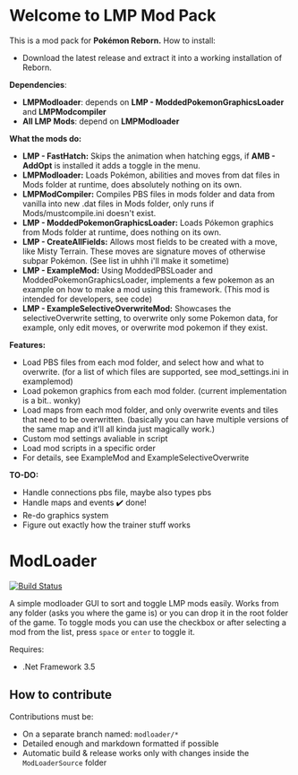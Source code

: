 # Welcome to LMP Mod Pack
This is a mod pack for **Pokémon Reborn.**
How to install:

 - Download the latest release and extract it into a working installation of Reborn.
 
 
**Dependencies**:
 - **LMPModloader**: depends on **LMP - ModdedPokemonGraphicsLoader** and **LMPModcompiler**
 - **All LMP Mods**: depend on **LMPModloader**

**What the mods do:**
 - **LMP - FastHatch:** Skips the animation when hatching eggs, if **AMB - AddOpt** is installed it adds a toggle in the menu.
 - **LMPModloader:** Loads Pokémon, abilities and moves from dat files in Mods folder at runtime, does absolutely nothing on its own.
 - **LMPModCompiler:** Compiles PBS files in mods folder and data from vanilla into new .dat files in Mods folder, only runs if Mods/mustcompile.ini doesn't exist.
 - **LMP - ModdedPokemonGraphicsLoader:** Loads Pókemon graphics from Mods folder at runtime, does nothing on its own.
 - **LMP - CreateAllFields:** Allows most fields to be created with a move, like Misty Terrain. These moves are signature moves of otherwise subpar Pokémon. (See list in uhhh i'll make it sometime)
 - **LMP - ExampleMod:** Using ModdedPBSLoader and ModdedPokemonGraphicsLoader, implements a few pokemon as an example on how to make a mod using this framework. (This mod is intended for developers, see code)
 - **LMP - ExampleSelectiveOverwriteMod:** Showcases the selectiveOverwrite setting, to overwrite only some Pokemon data, for example, only edit moves, or overwrite mod pokemon if they exist.

**Features:**
 - Load PBS files from each mod folder, and select how and what to overwrite. (for a list of which files are supported, see mod_settings.ini in examplemod)
 - Load pokemon graphics from each mod folder. (current implementation is a bit.. wonky)
 - Load maps from each mod folder, and only overwrite events and tiles that need to be overwritten. (basically you can have multiple versions of the same map and it'll all kinda just magically work.)
 - Custom mod settings avaliable in script
 - Load mod scripts in a specific order
 - For details, see ExampleMod and ExampleSelectiveOverwrite

**TO-DO:**
 - Handle connections pbs file, maybe also types pbs
 - Handle maps and events ✔️ done!
 - Re-do graphics system
 - Figure out exactly how the trainer stuff works


# ModLoader


[![Build Status](https://dev.azure.com/lyraLMP/LMP-Modloader/_apis/build/status/alchemis.LMP-Mod-Pack?branchName=main)](https://dev.azure.com/lyraLMP/LMP-Modloader/_build/latest?definitionId=1&branchName=main)

A simple modloader GUI to sort and toggle LMP mods easily. Works from any folder (asks you where the game is) or you can drop it in the root folder of the game.
To toggle mods you can use the checkbox or after selecting a mod from the list, press `space` or `enter` to toggle it.

Requires:
- .Net Framework 3.5

## How to contribute

Contributions must be:
- On a separate branch named: `modloader/*`
- Detailed enough and markdown formatted if possible
- Automatic build & release works only with changes inside the `ModLoaderSource` folder
